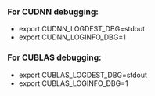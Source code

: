 ### For CUDNN debugging:
* export CUDNN_LOGDEST_DBG=stdout
* export CUDNN_LOGINFO_DBG=1

### For CUBLAS debugging:
* export CUBLAS_LOGDEST_DBG=stdout
* export CUBLAS_LOGINFO_DBG=1
